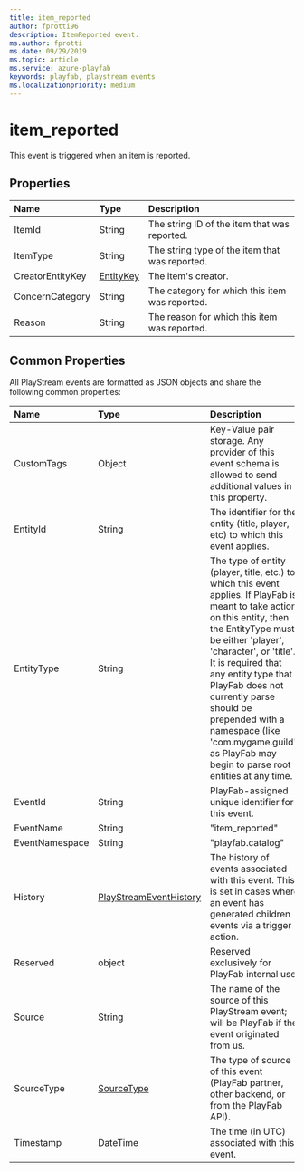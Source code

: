 ```yaml
---
title: item_reported
author: fprotti96
description: ItemReported event.
ms.author: fprotti
ms.date: 09/29/2019
ms.topic: article
ms.service: azure-playfab
keywords: playfab, playstream events
ms.localizationpriority: medium
---
```


# item_reported

This event is triggered when an item is reported.

## Properties

|Name|Type|Description|
| :--------------------|:-------------------|:----------------------|
|ItemId|String|The string ID of the item that was reported.|
|ItemType|String|The string type of the item that was reported.|
|CreatorEntityKey|[EntityKey](data-types/entitykey.md)|The item's creator.|
|ConcernCategory|String|The category for which this item was reported.|
|Reason|String|The reason for which this item was reported.|


## Common Properties

All PlayStream events are formatted as JSON objects and share the following common properties:

|Name|Type|Description|
| :--------------------|:-------------------|:----------------------|
|CustomTags|Object|Key-Value pair storage. Any provider of this event schema is allowed to send additional values in this property.|
|EntityId|String|The identifier for the entity (title, player, etc) to which this event applies.|
|EntityType|String|The type of entity (player, title, etc.) to which this event applies. If PlayFab is meant to take action on this entity, then the EntityType must be either 'player', 'character', or 'title'. It is required that any entity type that PlayFab does not currently parse should be prepended with a namespace (like 'com.mygame.guild') as PlayFab may begin to parse root entities at any time.|
|EventId|String|PlayFab-assigned unique identifier for this event.|
|EventName|String|"item_reported"|
|EventNamespace|String|"playfab.catalog"|
|History|[PlayStreamEventHistory](data-types/playstreameventhistory.md)|The history of events associated with this event. This is set in cases where an event has generated children events via a trigger action.|
|Reserved|object|Reserved exclusively for PlayFab internal use.|
|Source|String|The name of the source of this PlayStream event; will be PlayFab if the event originated from us.|
|SourceType|[SourceType](data-types/sourcetype.md)|The type of source of this event (PlayFab partner, other backend, or from the PlayFab API).|
|Timestamp|DateTime|The time (in UTC) associated with this event.|
